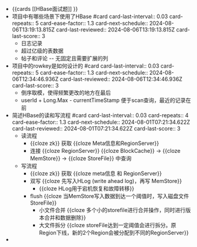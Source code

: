 - {{cards [[HBase面试题]] }}
- 项目中有哪些场景下使用了HBase #card
  card-last-interval:: 0.03
  card-repeats:: 5
  card-ease-factor:: 1.3
  card-next-schedule:: 2024-08-06T13:19:13.815Z
  card-last-reviewed:: 2024-08-06T13:19:13.815Z
  card-last-score:: 3
	- 日志记录
	- 超过亿级的表数据
	- 帖子和评论 -- 无固定且需要扩展的列
- 项目中的rowkey是如何设计的 #card
  card-last-interval:: 0.03
  card-repeats:: 5
  card-ease-factor:: 1.3
  card-next-schedule:: 2024-08-06T12:34:46.936Z
  card-last-reviewed:: 2024-08-06T12:34:46.936Z
  card-last-score:: 3
	- 倒序取模，使得频繁更改的地方在最后
	- userId + Long.Max - currentTimeStamp 便于scan查询，最近的记录在前
- 简述HBase的读和写流程 #card
  card-last-interval:: 0.03
  card-repeats:: 4
  card-ease-factor:: 1.3
  card-next-schedule:: 2024-08-01T07:21:34.622Z
  card-last-reviewed:: 2024-08-01T07:21:34.622Z
  card-last-score:: 3
	- 读流程
		- {{cloze zk}} 获取 {{cloze Meta信息和RegionServer}}
		- 连接 {{cloze RegionServer}} {{cloze BlockCache}} -> {{cloze MemStore}} -> {{cloze StoreFile}} 中查询
	- 写流程
		- {{cloze zk}} 获取 {{cloze meta信息 和 RegionServer}}
		- 双写 {{cloze 先写入HLog (write ahead log)，再写 MemStore}}
			- {{cloze HLog用于宕机恢复和故障转移}}
		- flush {{cloze 当MemStore写入数据到达一个阈值时，写入磁盘文件 StoreFile}}
			- 小文件合并 {{cloze 多个小的storefile进行合并操作，同时进行版本合并和数据删除}}
			- 大文件拆分 {{cloze storeFile达到一定阈值会进行拆分。原Region下线，新的2个Region会被分配到不同的RegionServer}}
-